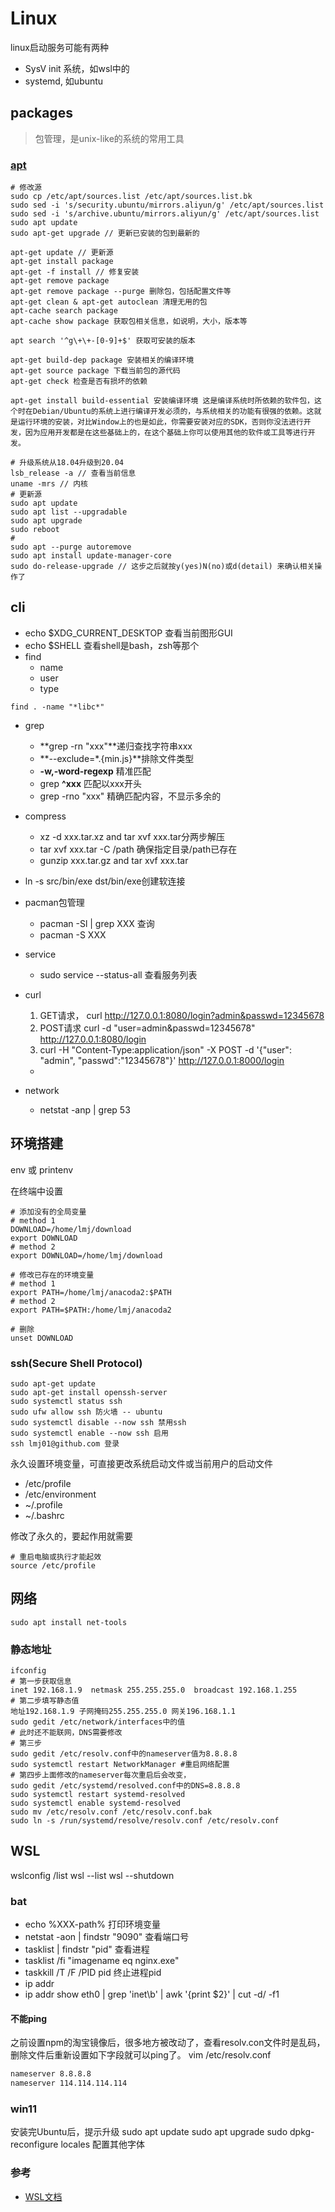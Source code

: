 # Linux

linux启动服务可能有两种
- SysV init 系统，如wsl中的
- systemd, 如ubuntu



## packages
> 包管理，是unix-like的系统的常用工具

### [apt](https://www.debian.org/doc/manuals/apt-guide/index.en.html)

```shell
# 修改源
sudo cp /etc/apt/sources.list /etc/apt/sources.list.bk
sudo sed -i 's/security.ubuntu/mirrors.aliyun/g' /etc/apt/sources.list 
sudo sed -i 's/archive.ubuntu/mirrors.aliyun/g' /etc/apt/sources.list
sudo apt update
sudo apt-get upgrade // 更新已安装的包到最新的

apt-get update // 更新源
apt-get install package 
apt-get -f install // 修复安装
apt-get remove package 
apt-get remove package --purge 删除包，包括配置文件等
apt-get clean & apt-get autoclean 清理无用的包
apt-cache search package 
apt-cache show package 获取包相关信息，如说明，大小，版本等

apt search '^g\+\+-[0-9]+$' 获取可安装的版本

apt-get build-dep package 安装相关的编译环境
apt-get source package 下载当前包的源代码
apt-get check 检查是否有损坏的依赖

apt-get install build-essential 安装编译环境 这是编译系统时所依赖的软件包，这个时在Debian/Ubuntu的系统上进行编译开发必须的，与系统相关的功能有很强的依赖。这就是运行环境的安装，对比Window上的也是如此，你需要安装对应的SDK，否则你没法进行开发，因为应用开发都是在这些基础上的，在这个基础上你可以使用其他的软件或工具等进行开发。

# 升级系统从18.04升级到20.04
lsb_release -a // 查看当前信息
uname -mrs // 内核
# 更新源
sudo apt update
sudo apt list --upgradable
sudo apt upgrade
sudo reboot
# 
sudo apt --purge autoremove
sudo apt install update-manager-core
sudo do-release-upgrade // 这步之后就按y(yes)N(no)或d(detail) 来确认相关操作了
```


## cli

- echo $XDG_CURRENT_DESKTOP 查看当前图形GUI
- echo $SHELL 查看shell是bash，zsh等那个
- find
    - name
    - user
    - type
```shell
find . -name "*libc*"
```
- grep
    - **grep -rn "xxx"**递归查找字符串xxx
    - **--exclude=*.{min.js}**排除文件类型
    - **-w,-word-regexp** 精准匹配
    - grep **^xxx** 匹配以xxx开头
    - grep -rno "xxx" 精确匹配内容，不显示多余的
- compress
    - xz -d xxx.tar.xz and tar xvf xxx.tar分两步解压 
    - tar xvf xxx.tar -C /path 确保指定目录/path已存在
    - gunzip xxx.tar.gz and tar xvf xxx.tar
- ln -s src/bin/exe dst/bin/exe创建软连接

- pacman包管理
    - pacman -Sl | grep XXX 查询
    - pacman -S XXX

- service
    - sudo service --status-all 查看服务列表

- curl
    1. GET请求， curl http://127.0.0.1:8080/login?admin&passwd=12345678
    2. POST请求 curl -d "user=admin&passwd=12345678" http://127.0.0.1:8080/login
    3. curl -H "Content-Type:application/json" -X POST -d '{"user": "admin", "passwd":"12345678"}' http://127.0.0.1:8000/login

    - 
- network
    - netstat -anp | grep 53

## 环境搭建

env 或 printenv

在终端中设置

```shell
# 添加没有的全局变量
# method 1 
DOWNLOAD=/home/lmj/download
export DOWNLOAD 
# method 2
export DOWNLOAD=/home/lmj/download

# 修改已存在的环境变量
# method 1
export PATH=/home/lmj/anacoda2:$PATH
# method 2
export PATH=$PATH:/home/lmj/anacoda2

# 删除
unset DOWNLOAD
```

### ssh(Secure Shell Protocol)

```shell
sudo apt-get update
sudo apt-get install openssh-server
sudo systemctl status ssh 
sudo ufw allow ssh 防火墙 -- ubuntu
sudo systemctl disable --now ssh 禁用ssh
sudo systemctl enable --now ssh 启用
ssh lmj01@github.com 登录
```
永久设置环境变量，可直接更改系统启动文件或当前用户的启动文件

- /etc/profile
- /etc/environment
- ~/.profile
- ~/.bashrc

修改了永久的，要起作用就需要
```shell
# 重启电脑或执行才能起效
source /etc/profile
```

## 网络
```shell
sudo apt install net-tools
```
### 静态地址
```shell
ifconfig 
# 第一步获取信息
inet 192.168.1.9  netmask 255.255.255.0  broadcast 192.168.1.255
# 第二步填写静态值 
地址192.168.1.9 子网掩码255.255.255.0 网关196.168.1.1
sudo gedit /etc/network/interfaces中的值
# 此时还不能联网，DNS需要修改
# 第三步
sudo gedit /etc/resolv.conf中的nameserver值为8.8.8.8
sudo systemctl restart NetworkManager #重启网络配置
# 第四步上面修改的nameserver每次重启后会改变，
sudo gedit /etc/systemd/resolved.conf中的DNS=8.8.8.8
sudo systemctl restart systemd-resolved
sudo systemctl enable systemd-resolved
sudo mv /etc/resolv.conf /etc/resolv.conf.bak
sudo ln -s /run/systemd/resolve/resolv.conf /etc/resolv.conf
```


## WSL

wslconfig /list
wsl --list
wsl --shutdown

### bat
- echo %XXX-path% 打印环境变量
- netstat -aon | findstr "9090" 查看端口号
- tasklist | findstr "pid" 查看进程
- tasklist /fi "imagename eq nginx.exe"
- taskkill /T /F /PID pid 终止进程pid
- ip addr
- ip addr show eth0 | grep 'inet\b' | awk '{print $2}' | cut -d/ -f1

#### 不能ping
之前设置npm的淘宝镜像后，很多地方被改动了，查看resolv.con文件时是乱码，
删除文件后重新设置如下字段就可以ping了。
vim /etc/resolv.conf
```bat
nameserver 8.8.8.8
nameserver 114.114.114.114
```

### win11
安装完Ubuntu后，提示升级
sudo apt update
sudo apt upgrade
sudo dpkg-reconfigure locales 配置其他字体

### 参考

- [WSL文档](https://docs.microsoft.com/zh-cn/windows/wsl/)
